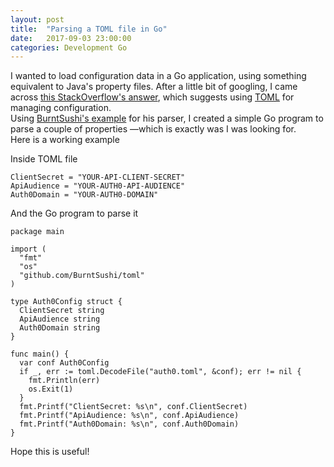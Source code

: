 ```yaml
---
layout: post
title:  "Parsing a TOML file in Go"
date:   2017-09-03 23:00:00
categories: Development Go
---
```

I wanted to load configuration data in a Go application, using something equivalent to Java's property files. 
After a little bit of googling, I came across [this StackOverflow's answer](https://stackoverflow.com/a/16491396/3923525), which suggests using [TOML](https://github.com/toml-lang/toml) for managing configuration.  
Using [BurntSushi's example](https://github.com/BurntSushi/toml/blob/master/_examples/example.go) for his parser, I created a simple Go program to parse a couple of properties —which is exactly was I was looking for.  
Here is a working example

Inside TOML file

    ClientSecret = "YOUR-API-CLIENT-SECRET"
    ApiAudience = "YOUR-AUTH0-API-AUDIENCE"
    Auth0Domain = "YOUR-AUTH0-DOMAIN"

And the Go program to parse it

    package main

    import (
      "fmt"
      "os"
      "github.com/BurntSushi/toml"
    )

    type Auth0Config struct {
      ClientSecret string
      ApiAudience string
      Auth0Domain string
    }

    func main() {
      var conf Auth0Config
      if _, err := toml.DecodeFile("auth0.toml", &conf); err != nil {
        fmt.Println(err)
        os.Exit(1)
      }
      fmt.Printf("ClientSecret: %s\n", conf.ClientSecret)
      fmt.Printf("ApiAudience: %s\n", conf.ApiAudience)
      fmt.Printf("Auth0Domain: %s\n", conf.Auth0Domain)
    }

Hope this is useful!
